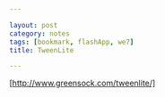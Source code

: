 ```yaml
---

layout: post
category: notes
tags: [bookmark, flashApp, we7]
title: TweenLite

---
```


[http://www.greensock.com/tweenlite/]
